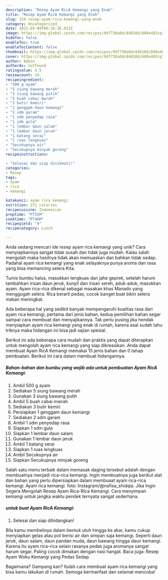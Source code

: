 ```yaml
---
description: "Resep Ayam RicA Kemangi yang Enak"
title: "Resep Ayam RicA Kemangi yang Enak"
slug: 154-resep-ayam-rica-kemangi-yang-enak
category: Uncategorized
date: 2022-05-09T06:16:36.622Z
image: https://img-global.cpcdn.com/recipes/9df738a0dc84810d/680x482cq70/ayam-rica-kemangi-foto-resep-utama.jpg
hideToc: false
enableToc: true
enableTocContent: false
thumbnail: https://img-global.cpcdn.com/recipes/9df738a0dc84810d/680x482cq70/ayam-rica-kemangi-foto-resep-utama.jpg
cover: https://img-global.cpcdn.com/recipes/9df738a0dc84810d/680x482cq70/ayam-rica-kemangi-foto-resep-utama.jpg
author: Admin
authorAv: notfound
ratingvalue: 4.5
reviewcount: 14
recipeingredient:
- "500 g ayam"
- "5 siung bawang merah"
- "3 siung bawang putih"
- "5 buah cabai mwrah"
- "3 butir kemiri"
- "1 genggam daun kemangi"
- "2 sdm garam"
- "1 sdm penyedap rasa"
- "1 sdm gula"
- "1 lembar daun salam"
- "1 lembar daun jeruk"
- "1 batang serai"
- "1 ruas lengkuas"
- "Secukupnya air"
- "Secukupnya minyak goreng"
recipeinstructions:

- "Selesai dan siap dinikmati!"
categories:
- Resep
tags:
- ayam
- rica
- kemangi

katakunci: ayam rica kemangi 
nutrition: 271 calories
recipecuisine: Indonesian
preptime: "PT31M"
cooktime: "PT46M"
recipeyield: "4"
recipecategory: Lunch

---
```





Anda sedang mencari ide resep ayam rica kemangi yang unik? Cara menyiapkannya sangat tidak susah dan tidak juga mudah. Kalau salah mengolah maka hasilnya tidak akan memuaskan dan bahkan tidak sedap. Padahal ayam rica kemangi yang enak selayaknya punya aroma dan rasa yang bisa memancing selera Kita.





Tumis bumbu halus, masukkan lengkuas dan jahe geprek, setelah harum tambahkan irisan daun jeruk, kunyit dan irisan sereh, aduk-aduk, masukkan ayam. Ayam rica-rica dikenal sebagai masakan khas Manado yang menggugah selera. Rica berarti pedas, cocok banget buat bikin selera makan meningkat.

Ada beberapa hal yang sedikit banyak mempengaruhi kualitas rasa dari ayam rica kemangi, pertama dari jenis bahan, kedua pemilihan bahan segar sampai cara membuat dan menyajikannya. Tak perlu pusing jika hendak menyiapkan ayam rica kemangi yang enak di rumah, karena asal sudah tahu triknya maka hidangan ini bisa jadi sajian spesial.






Berikut ini ada beberapa cara mudah dan praktis yang dapat diterapkan untuk mengolah ayam rica kemangi yang siap dikreasikan. Anda dapat membuat Ayam RicA Kemangi memakai 15 jenis bahan dan 0 tahap pembuatan. Berikut ini cara dalam membuat hidangannya.

<!--inarticleads1-->

##### Bahan-bahan dan bumbu yang wajib ada untuk pembuatan Ayam RicA Kemangi:

1. Ambil 500 g ayam
1. Sediakan 5 siung bawang merah
1. Gunakan 3 siung bawang putih
1. Ambil 5 buah cabai mwrah
1. Sediakan 3 butir kemiri
1. Persiapkan 1 genggam daun kemangi
1. Sediakan 2 sdm garam
1. Ambil 1 sdm penyedap rasa
1. Siapkan 1 sdm gula
1. Siapkan 1 lembar daun salam
1. Gunakan 1 lembar daun jeruk
1. Ambil 1 batang serai
1. Siapkan 1 ruas lengkuas
1. Ambil Secukupnya air
1. Siapkan Secukupnya minyak goreng


Salah satu menu terbaik dalam memasak daging tersebut adalah dengan membuatnya menjadi rica-rica kemangi. Ingin membuatnya juga berikut alat dan bahan yang perlu dipersiapkan dalam membuaat ayam rica-rica kemangi: Ayam rica kemangi. foto: Instagram/@nafisa_shidqia. Jika Ingin Segera Mengolah Resep Ayam Rica-Rica Kemangi. Cara menyimpan kemangi untuk jangka waktu pendek ternyata sangat sederhana. 

<!--inarticleads2-->

#####  untuk buat Ayam RicA Kemangi:


1. Selesai dan siap dihidangkan!

Bila kamu membelinya dalam bentuk utuh hingga ke akar, kamu cukup menyiapkan gelas atau pot berisi air dan simpan saja kemangi. Seperti daun jeruk, daun salam, daun pandan muda, daun bawang hingga daun kemangi. Karena itu ayam rica-rica selain rasanya pedas juga aromanya sangat harum segar. Paling cocok dimakan dengan nasi hangat. Baca juga: Resep Ayam Woku Kemangi yang Pedas Sedap. 

Bagaimana? Gampang kan? Itulah cara membuat ayam rica kemangi yang bisa kamu lakukan di rumah. Semoga bermanfaat dan selamat mencoba!
